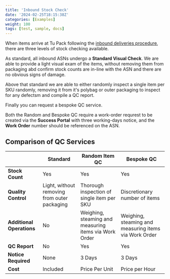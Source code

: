 ```yaml
---
title: 'Inbound Stock Check'
date: '2024-02-25T18:15:38Z'
categories: [Examples]
weight: 100
tags: [test, sample, docs]
---
```


When items arrive at Tu Pack following the [inbound deliveries procedure](inbound-deliveries), there are three levels of stock checking available.

As standard, all inbound ASNs undergo a **Standard Visual Check**. We are able to provide a light visual exam of the items, without removing them from packaging abd confirm stock counts are in-line with the ASN and there are no obvious signs of damage.

Above that standard we are able to either randomly inspect a single item per SKU randomly, removing it from it's polybag or outer packaging to inspect for any defectsm and compile a QC report.

Finally you can request a bespoke QC service.

Both the Random and Bespoke QC require a work-order requrest to be created via the **Success Portal** with three working-days notice, and the **Work Order** number should be referenced on the ASN.

## Comparison of QC Services
|                           | **Standard**                                 | **Random Item QC**                                    | **Bespoke QC**                                        |
|---------------------------|----------------------------------------------|-------------------------------------------------------|-------------------------------------------------------|
| **Stock Count**           | Yes                                          | Yes                                                   | Yes                                                   |
| **Quality Control**       | Light, without removing from outer packaging | Thorough inspection of single item per SKU            | Discretionary number of items                         |
| **Additional Operations** | No                                           | Weighing, steaming and measuring items via Work Order | Weighing, steaming and measuring items via Work Order |
| **QC Report**             | No                                           | Yes                                                   | Yes                                                   |
| **Notice Required**       | None                                         | 3 Days                                                | 3 Days                                                |
| **Cost**                  | Included                                     | Price Per Unit                                        | Price per Hour                                        |
